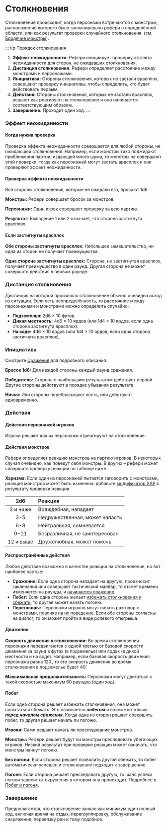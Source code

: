 # Столкновения

Столкновение происходит, когда персонажи встречаются с монстром, расположение которого было запланировано рефери в определённой области, или как результат проверки случайного столкновения. (см. [Бродячие монстры](hazards-challenges.md#бродячие-монстры)).

::: tip Порядок столкновения
1. **Эффект неожиданности:** Рефери инициирует проверку эффекта неожиданности для сторон, не ожидавших столкновения.
2. **Дистанция столкновения:** Рефери определяет расстояние между монстрами и персонажами.
3. **Инициатива:** Стороны столкновения, которых не застали врасплох, совершают проверку инициативы, чтобы определить, кто будет действовать первым.
4. **Действия:** Стороны столкновения, которых не застали врасплох, решают как реагируют на столкновение и оно начинается соответствующим образом.
5. **Завершение:** Проходит один ход.
:::

### Эффект неожиданности

#### Когда нужна проверка

Проверка эффекта неожиданности совершается для любой стороны, не ожидающей столкновения. Например, если монстры тихо поджидают приближения партии, издающей много шума, то монстры не совершают этой проверки, тогда как персонажей могут застать врасплох и они проверяют эффект неожиданности.

#### Проверка эффекта неожиданности

Все стороны столкновения, которые не ожидали его, бросают 1d6.

**Монстры:** Рефери совершает бросок за монстров.

**Персонажи:** [Один игрок](party.md#представитель) совершает проверку за всю партию.

**Результат:** Выпадение 1 или 2 означает, что сторона застигнута врасплох.

#### Если застигнуты врасплох

**Обе стороны застигнуты врасплох:** Небольшое замешательство, ни одна из сторон не получает преимущества.

**Одна сторона застигнуты врасплох:** Сторона, не застигнутая врасплох, получает преимущество в один раунд. Другая сторона не может совершать действия в первом раунде.

### Дистанция столкновения

Дистанция на которой произошло столкновение обычно очевидна исход из ситуации. Если есть неопределённость, то расстояние между персонажами и монстрами можно определить случайно:

- **Подземелья:** 2d6 × 10 футов.
- **Дикая местность:** 4d6 × 10 ярдов (или 1d4 × 10 ярдов, если одна сторона застигнута врасплох).
- **На воде:** 4d6 × 10 ярдов (или 1d4 × 10 ярдов, если одна сторона застигнута врасплох).

### Инициатива

Смотрите [Сражения](combat.md) для подробного описания.

**Бросок 1d6:** Для каждой стороны каждый раунд сражения.

**Победитель:** Сторона с наибольшим результатом действует первой. Другие стороны действуют в порядке убывания результата.

**Ничья:** Или стороны перебрасывают кость, или действуют одновременно.

### Действия

#### Действия персонажей игроков

Игроки решают как их персонажи отреагируют на столкновение.

#### Действия монстров

Рефери определяет реакцию монстров на партию игроков. В некоторых случая очевидно, как поведут себя монстры. В других – рефери может совершить проверку реакции по таблице ниже.

**Харизма:** Если один из персонажей пытается заговорить с монстрами, реакция монстров может быть изменена: добавьте [модификатор ХАР](/characters/ability-scores.md#модификаторы-харизмы) к результату проверки реакции.

|    2d6    | Реакция                        |
| :-------: | :----------------------------- |
| 2 и ниже  | Враждебная, нападает           |
|    3-5    | Недружественная, может напасть |
|    6-8    | Нейтральная, сомневается       |
|   9-11    | Безразличная, не заинтересован |
| 12 и выше | Дружелюбная, может помочь      |

#### Распространённые действия

Любое действие возможно в качестве реакции на столкновение, но вот наиболее частые:

- **Сражение:** Если одна сторона нападает на другую, произносит заклинания или совершает тактический манёвр, то отсчет времени изменяется на раунды, и [начинается сражение](combat.md).
- **Побег:** Если одна сторона желает [избежать столкновения и сбежать](#побег), то другая может начать погоню.
- **Переговоры:** Персонажи игроков могут начать разговор с монстрами, [повлияв на их поведение](#действия-монстров). Если обе стороны согласны на диалог, то он может пройти в виде ролевого отыгрыша.

#### Движение

**Скорость движения в столкновении:** Во время столкновения персонажи передвигаются с одной третью от базовой скорости движения за раунд в футах (в подземелье) или ярдах (в дикой местности и на воде). Например, если базовая скорость движения персонажа равна 120’, то его скорость движения во время столкновения в подземелье будет 40’.

**Максимальная продолжительность:** Персонажи могут двигаться с такой скоростью максимум 60 раундов (один ход).

#### Побег

Если одна сторона решает избежать столкновения, она может попытаться сбежать. Это называется ***побегом*** и возможно только ***перед началом сражения***. Когда одна из сторон решает совершить побег, то другая решает начать ли погоню.

**Игроки:** Сами решают начать ли преследование монстров.

**Монстры:** Рефери решает будут ли монстры преследовать убегающих игроков. Низкий результат при проверке реакции может означать, что монстры начнут погоню.

**Без погони:** Если сторона решает позволить другой сбежать, то побег автоматически успешен и столкновение подходит к завершению.

**Погоня**: Если сторона решает преследовать другую, то шанс успеха погони зависит от окружения в котором она происходит. Подробнее в [Побег и погоня](evasion-pursuit.md).

### Завершение

Предполагается, что столкновение заняло как минимум один полный ход, включая время на отдых, перегруппировку, обслуживание снаряжения, перевязку ран и тому подобное.